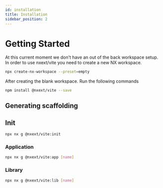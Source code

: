 ```yaml
---
id: installation
title: Installation
sidebar_position: 2
---
```


# Getting Started

At this current moment we don't have an out of the back workspace setup. In order to use nxext/vite you need to create a new NX workspace.

```bash
npx create-nx-workspace --preset=empty
```

After creating the blank workspace. Run the following commands

```bash npm2yarn
npm install @nxext/vite --save
```

## Generating scaffolding

## Init

```bash
npx nx g @nxext/vite:init
```

### Application

```bash
npx nx g @nxext/vite:app [name]
```

### Library

```bash
npx nx g @nxext/vite:lib [name]
```
